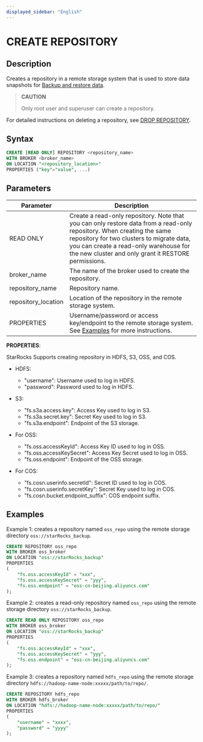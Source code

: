 ```yaml
---
displayed_sidebar: "English"
---
```


# CREATE REPOSITORY

## Description

Creates a repository in a remote storage system that is used to store data snapshots for [Backup and restore data](../../../administration/Backup_and_restore.md).

> **CAUTION**
>
> Only root user and superuser can create a repository.

For detailed instructions on deleting a repository, see [DROP REPOSITORY](../data-definition/DROP_REPOSITORY.md).

## Syntax

```SQL
CREATE [READ ONLY] REPOSITORY <repository_name>
WITH BROKER <broker_name>
ON LOCATION "<repository_location>"
PROPERTIES ("key"="value", ...)
```

## Parameters

| **Parameter**       | **Description**                                              |
| ------------------- | ------------------------------------------------------------ |
| READ ONLY           | Create a read-only repository. Note that you can only restore data from a read-only repository. When creating the same repository for two clusters to migrate data, you can create a read-only warehouse for the new cluster and only grant it RESTORE permissions.|
| broker_name         | The name of the broker used to create the repository.
| repository_name     | Repository name.                                             |
| repository_location | Location of the repository in the remote storage system.     |
| PROPERTIES          | Username/password or access key/endpoint to the remote storage system. See [Examples](#examples) for more instructions. |

**PROPERTIES**:

StarRocks Supports creating repository in HDFS, S3, OSS, and COS.

- HDFS:
  - "username": Username used to log in HDFS.
  - "password": Password used to log in HDFS.

- S3:
  - "fs.s3a.access.key": Access Key used to log in S3.
  - "fs.s3a.secret.key": Secret Key used to log in S3.
  - "fs.s3a.endpoint": Endpoint of the S3 storage.

- For OSS:
  - "fs.oss.accessKeyId": Access Key ID used to log in OSS.
  - "fs.oss.accessKeySecret": Access Key Secret used to log in OSS.
  - "fs.oss.endpoint": Endpoint of the OSS storage.

- For COS:
  - "fs.cosn.userinfo.secretId": Secret ID used to log in COS.
  - "fs.cosn.userinfo.secretKey": Secret Key used to log in COS.
  - "fs.cosn.bucket.endpoint_suffix": COS endpoint suffix.

## Examples

Example 1: creates a repository named `oss_repo` using the remote storage directory `oss://starRocks_backup`.

```SQL
CREATE REPOSITORY oss_repo
WITH BROKER oss_broker
ON LOCATION "oss://starRocks_backup"
PROPERTIES
(
    "fs.oss.accessKeyId" = "xxx",
    "fs.oss.accessKeySecret" = "yyy",
    "fs.oss.endpoint" = "oss-cn-beijing.aliyuncs.com"
);
```

Example 2: creates a read-only repository named `oss_repo` using the remote storage directory `oss://starRocks_backup`.

```SQL
CREATE READ ONLY REPOSITORY oss_repo
WITH BROKER oss_broker
ON LOCATION "oss://starRocks_backup"
PROPERTIES
(
    "fs.oss.accessKeyId" = "xxx",
    "fs.oss.accessKeySecret" = "yyy",
    "fs.oss.endpoint" = "oss-cn-beijing.aliyuncs.com"
);
```

Example 3: creates a repository named `hdfs_repo` using the remote storage directory `hdfs://hadoop-name-node:xxxxx/path/to/repo/`.

```SQL
CREATE REPOSITORY hdfs_repo
WITH BROKER hdfs_broker
ON LOCATION "hdfs://hadoop-name-node:xxxxx/path/to/repo/"
PROPERTIES
(
    "username" = "xxxx",
    "password" = "yyyy"
);
```
